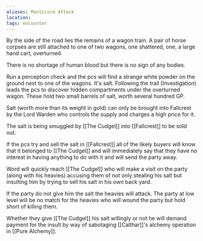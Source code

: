 ```yaml
---
aliases: Manticore Attack
location:
tags: encounter
---
```


By the side of the road lies the remains of a wagon train.  A pair of horse corpses are still attached to one of two wagons, one shattered, one, a large hand cart, overturned.

There is no shortage of human blood but there is no sign of any bodies.

Run a perception check and the pcs will find a strange white powder on the ground next to one of the wagons.  It's salt.  Following the trail (Investigation) leads the pcs to discover hidden compartments under the overturned wagon.  These hold two small barrels of salt, worth several hundred GP.

Salt (worth more than its weight in gold) can only be brought into Fallcrest by the Lord Warden who controls the supply and charges a high price for it.

The salt is being smuggled by [[The Cudgel]] into [[Fallcrest]] to be sold out.

If the pcs try and sell the salt in [[Fallcrest]] all of the likely buyers will know that it belonged to [[The Cudgel]] and will immediately say that they have no interest in having anything to do with it and will send the party away.

Word will quickly reach [[The Cudgel]] who will make a visit on the party (along with his heavies) accusing them of not only stealing his salt but insulting him by trying to sell his salt in his own back yard.

If the party do not give him the salt the heavies will attack.  The party at low level will be no match for the heavies who will wound the party but hold short of killing them.

Whether they give [[The Cudgel]] his salt willingly or not he will demand payment for the insult by way of sabotaging [[Calthar]]'s alchemy operation in [[Pure Alchemy]].